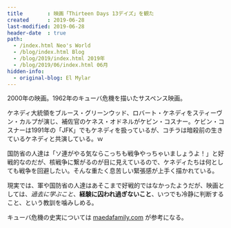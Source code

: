 ```yaml
---
title        : 映画「Thirteen Days 13デイズ」を観た
created      : 2019-06-28
last-modified: 2019-06-28
header-date  : true
path:
  - /index.html Neo's World
  - /blog/index.html Blog
  - /blog/2019/index.html 2019年
  - /blog/2019/06/index.html 06月
hidden-info:
  - original-blog: El Mylar
---
```


2000年の映画。1962年のキューバ危機を描いたサスペンス映画。

ケネディ大統領をブルース・グリーンウッド、ロバート・ケネディをスティーヴン・カルプが演じ、補佐官のケネス・オドネルがケビン・コスナー。ケビン・コスナーは1991年の「JFK」でもケネディを扱っているが、コチラは暗殺前の生きているケネディと共演している。ｗ

国防省の人達は「ソ連がやる気ならこっちも戦争やっちゃいましょうよ！」と好戦的なのだが、核戦争に繋がるのが目に見えているので、ケネディたちは何としても戦争を回避したい。そんな重たく息苦しい緊張感が上手く描かれている。

現実では、軍や国防省の人達はあそこまで好戦的ではなかったようだが、映画としては、_過去に学ぶこと_、__経験に囚われ過ぎないこと__、いつでも冷静に判断すること、という教訓を噛みしめる。

キューバ危機の史実については [maedafamily.com](http://www.maedafamily.com/cuba/index.htm) が参考になる。
